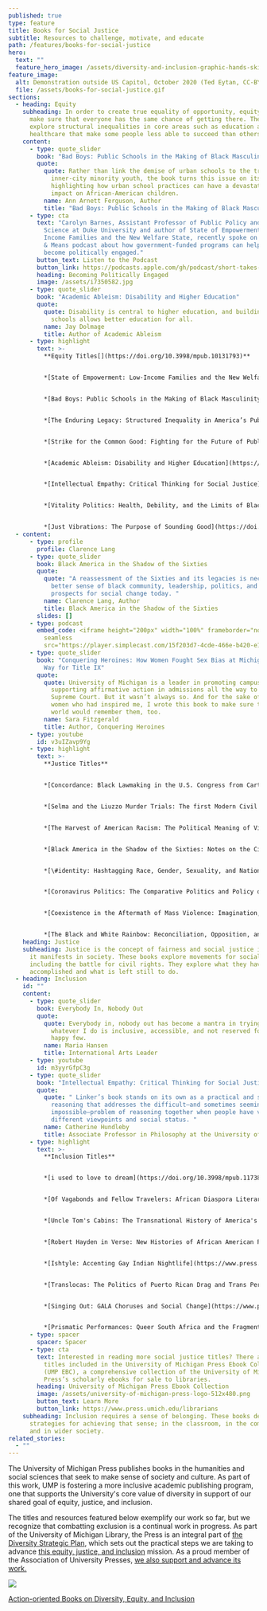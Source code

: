 ```yaml
---
published: true
type: feature
title: Books for Social Justice
subtitle: Resources to challenge, motivate, and educate
path: /features/books-for-social-justice
hero:
  text: ""
  feature_hero_image: /assets/diversity-and-inclusion-graphic-hands-skin-palette.jpeg
feature_image:
  alt: Demonstration outside US Capitol, October 2020 (Ted Eytan, CC-BY-SA)
  file: /assets/books-for-social-justice.gif
sections:
  - heading: Equity
    subheading: In order to create true equality of opportunity, equity is needed to
      make sure that everyone has the same chance of getting there. These books
      explore structural inequalities in core areas such as education and
      healthcare that make some people less able to succeed than others.
    content:
      - type: quote_slider
        book: "Bad Boys: Public Schools in the Making of Black Masculinity"
        quote:
          quote: Rather than link the demise of urban schools to the troubles of
            inner-city minority youth, the book turns this issue on its head by
            highlighting how urban school practices can have a devastating
            impact on African-American children.
          name: Ann Arnett Ferguson, Author
          title: "Bad Boys: Public Schools in the Making of Black Masculinity"
      - type: cta
        text: "Carolyn Barnes, Assistant Professor of Public Policy and Political
          Science at Duke University and author of State of Empowerment: Low
          Income Families and the New Welfare State, recently spoke on the Ways
          & Means podcast about how government-funded programs can help parents
          become politically engaged."
        button_text: Listen to the Podcast
        button_link: https://podcasts.apple.com/gh/podcast/short-takes-carolyn-barnes/id1061406250?i=1000470809674
        heading: Becoming Politically Engaged
        image: /assets/i7350582.jpg
      - type: quote_slider
        book: "Academic Ableism: Disability and Higher Education"
        quote:
          quote: Disability is central to higher education, and building more inclusive
            schools allows better education for all.
          name: Jay Dolmage
          title: Author of Academic Ableism
      - type: highlight
        text: >-
          **Equity Titles[](https://doi.org/10.3998/mpub.10131793)**


          *[State of Empowerment: Low-Income Families and the New Welfare State](https://doi.org/10.3998/mpub.10131793)* by Carolyn Barnes


          *[Bad Boys: Public Schools in the Making of Black Masculinity](https://www.press.umich.edu/11515236/bad_boys)* by Ann Arnett Ferguson[](https://www.press.umich.edu/11645040/enduring_legacy)


          *[The Enduring Legacy: Structured Inequality in America’s Public Schools](https://www.press.umich.edu/11645040/enduring_legacy)* by Mark Ryan


          *[Strike for the Common Good: Fighting for the Future of Public Education](https://www.press.umich.edu/11621094/strike_for_the_common_good)* edited by Rebecca Kolins Givan and Amy Schrager Lang


          *[Academic Ableism: Disability and Higher Education](https://doi.org/10.3998/mpub.9708722)* by Jay Dolmage


          *[Intellectual Empathy: Critical Thinking for Social Justice](https://www.press.umich.edu/5914478/intellectual_empathy)* by Maureen Linker


          *[Vitality Politics: Health, Debility, and the Limits of Black Emancipation](https://www.press.umich.edu/10043782/vitality_politics)* by Stephen Knadler


          *[Just Vibrations: The Purpose of Sounding Good](https://doi.org/10.3998/mpub.9293551)* by William Cheng
  - content:
      - type: profile
        profile: Clarence Lang
      - type: quote_slider
        book: Black America in the Shadow of the Sixties
        quote:
          quote: "A reassessment of the Sixties and its legacies is necessary to make
            better sense of black community, leadership, politics, and the
            prospects for social change today. "
          name: Clarence Lang, Author
          title: Black America in the Shadow of the Sixties
        slides: []
      - type: podcast
        embed_code: <iframe height="200px" width="100%" frameborder="no" scrolling="no"
          seamless
          src="https://player.simplecast.com/15f203d7-4cde-466e-b420-e1aef1463cf4?dark=false"></iframe>
      - type: quote_slider
        book: "Conquering Heroines: How Women Fought Sex Bias at Michigan and Paved the
          Way for Title IX"
        quote:
          quote: University of Michigan is a leader in promoting campus diversity and
            supporting affirmative action in admissions all the way to the
            Supreme Court. But it wasn’t always so. And for the sake of the
            women who had inspired me, I wrote this book to make sure that the
            world would remember them, too.
          name: Sara Fitzgerald
          title: Author, Conquering Heroines
      - type: youtube
        id: v3uIZavp9Yg
      - type: highlight
        text: >-
          **Justice Titles**


          *[Concordance: Black Lawmaking in the U.S. Congress from Carter to Obama](https://www.press.umich.edu/11727237/concordance)* by Katherine Tate


          *[Selma and the Liuzzo Murder Trials: The first Modern Civil Rights Convictions](https://doi.org/10.3998/mpub.9753373)* by James P. Turner


          *[The Harvest of American Racism: The Political Meaning of Violence in the Summer of 1967](https://www.press.umich.edu/9684789)* edited by Robert Shellow


          *[Black America in the Shadow of the Sixties: Notes on the Civil Rights Movement, Neoliberalism, and Politics](https://www.press.umich.edu/6011515/black_america_in_the_shadow_of_the_sixties)* by Clarence Lang


          *[\#identity: Hashtagging Race, Gender, Sexuality, and Nation](https://doi.org/10.3998/mpub.9697041)* edited by Abigail De Kosnik and Keith P. Feldman


          *[Coronavirus Politics: The Comparative Politics and Policy of COVID-19](https://www.press.umich.edu/11927713)* edited by Scott L. Greer, Elizabeth J. King, André Peralta-Santos, and Elize Massard da Fonseca


          *[Coexistence in the Aftermath of Mass Violence: Imagination, Empathy, and Resilience](https://www.press.umich.edu/11302800/coexistence_in_the_aftermath_of_mass_violence) e*dited by Eve Monique Zucker and Laura McGrew


          *[The Black and White Rainbow: Reconciliation, Opposition, and Nation-Building in Democratic South Africa](https://www.press.umich.edu/11518321/black_and_white_rainbow)* by Carolyn E. Holmes
    heading: Justice
    subheading: Justice is the concept of fairness and social justice is fairness as
      it manifests in society. These books explore movements for social justice,
      including the battle for civil rights. They explore what they have
      accomplished and what is left still to do.
  - heading: Inclusion
    id: ""
    content:
      - type: quote_slider
        book: Everybody In, Nobody Out
        quote:
          quote: Everybody in, nobody out has become a mantra in trying to ensure that
            whatever I do is inclusive, accessible, and not reserved for the
            happy few.
          name: Maria Hansen
          title: International Arts Leader
      - type: youtube
        id: m3yyrGfpC3g
      - type: quote_slider
        book: "Intellectual Empathy: Critical Thinking for Social Justice"
        quote:
          quote: " Linker’s book stands on its own as a practical and scholarly guide to
            reasoning that addresses the difficult—and sometimes seemingly
            impossible—problem of reasoning together when people have very
            different viewpoints and social status. "
          name: Catherine Hundleby
          title: Associate Professor in Philosophy at the University of Windsor
      - type: highlight
        text: >-
          **Inclusion Titles**


          *[i used to love to dream](https://doi.org/10.3998/mpub.11738372)* by A.D. Carson


          *[Of Vagabonds and Fellow Travelers: African Diaspora Literary Culture and the Cultural Cold War](https://www.press.umich.edu/9426664/of_vagabonds_and_fellow_travelers)* by Cedric R. Tolliver


          *[Uncle Tom's Cabins: The Transnational History of America's Most Mutable Book](https://www.press.umich.edu/8057139/uncle_toms_cabins)* edited by Tracy C. Davis and Stefka Mihaylova


          *[Robert Hayden in Verse: New Histories of African American Poetry and the Black Arts Era ](https://www.press.umich.edu/9794295/robert_hayden_in_verse)*by Derik Smith


          *[Ishtyle: Accenting Gay Indian Nightlife](https://www.press.umich.edu/9958984/ishtyle)* by Kareem Khubchandani


          *[Translocas: The Politics of Puerto Rican Drag and Trans Performance](https://www.press.umich.edu/11314788/translocas)* by Lawrence La Fountain-Stokes


          *[Singing Out: GALA Choruses and Social Change](https://www.press.umich.edu/11579619/singing_out)* by Heather MacLachlan


          *[Prismatic Performances: Queer South Africa and the Fragmentation of the Rainbow Nation](https://www.press.umich.edu/10192303/prismatic_performances)* by April Sizemore-Barber
      - type: spacer
        spacer: Spacer
      - type: cta
        text: Interested in reading more social justice titles? There are many more
          titles included in the University of Michigan Press Ebook Collection
          (UMP EBC), a comprehensive collection of the University of Michigan
          Press’s scholarly ebooks for sale to libraries.
        heading: University of Michigan Press Ebook Collection
        image: /assets/university-of-michigan-press-logo-512x480.png
        button_text: Learn More
        button_link: https://www.press.umich.edu/librarians
    subheading: Inclusion requires a sense of belonging. These books describe
      strategies for achieving that sense; in the classroom, in the community,
      and in wider society.
related_stories:
  - ""
---
```

The University of Michigan Press publishes books in the humanities and social sciences that seek to make sense of society and culture. As part of this work, UMP is fostering a more inclusive academic publishing program, one that supports the University's core value of diversity in support of our shared goal of equity, justice, and inclusion. 

The titles and resources featured below exemplify our work so far, but we recognize that combatting exclusion is a continual work in progress.  As part of the University of Michigan Library, the Press is an integral part of [the Diversity Strategic Plan](https://lib.umich.edu/about-us/about-library/diversity-equity-inclusion-and-accessibility/diversity-strategic-plan), which sets out the practical steps we are taking to advance [this equity, justice, and inclusion](https://www.press.umich.edu/about#equity) mission. As a proud member of the Association of University Presses, [we also support and advance its work.](https://aupresses.org/about-aupresses/committees-task-forces/equity-justice-inclusion-committee/) 

<div class="px-6 pt-6 mb-4 ml-6 border-l-8 lg:float-right lg:-mr-64 lg:w-3/5 border-sea-blue"><a href="/assets/ump_dei_booklet.pdf"><img class="mb-4" src="/assets/dei-booklet-cover.png"><p>Action-oriented Books on Diversity, Equity, and Inclusion</p></a></div>
